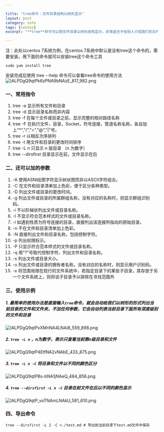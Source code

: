 ```yaml
---

title: "tree命令：文件目录结构以树形显示"
layout: post
category: note
tags: [centos]
excerpt: "**tree**命令可以使文件目录以树形结构显示，非常适合于给别人介绍我们的文件目录的组成框架，而且该命令使用适当的参数可以将命令结果输出到指定路径下的指定文件中保存"

---
```


注：此处以centos 7系统为例，在centos 7系统中默认是没有tree这个命令的，需要安装，用下面的命令就可以安装tree这个命令工具

```
sudo yum install tree
```

安装完成后使用 tree --help 命令可以查看tree命令的使用方法<br />![lALPDgQ9qtPk6zPNA9bNAzE_817_982.png](https://cdn.nlark.com/yuque/0/2019/png/295105/1558668050830-a2c152ac-52db-47e2-8b39-fe7a19e0ba24.png#align=left&display=inline&height=982&name=lALPDgQ9qtPk6zPNA9bNAzE_817_982.png&originHeight=982&originWidth=817&size=177728&status=done&width=817)

### 一、常用指令

1. tree  -a 显示所有文件和目录<br />
1. tree -d 显示目录名称而非内容<br />
1. tree -f 在每个文件或目录之前，显示完整的相对路径名称<br />
1. tree -F 在执行文件，目录，Socket，符号连接，管道名称名称，各自加上"*","/","=","@","|"号。<br />
1. tree -r 以相反次序排列<br />
1. tree -t 用文件和目录的更改时间排序<br />
1. tree -L n 只显示 n 层目录 （n 为数字）<br />
1. tree --dirsfirst 目录显示在前，文件显示在后<br />

### 二、还可以加的参数<br />

1. -A 使用ASNI绘图字符显示树状图而非以ASCII字符组合。<br />
1. -C 在文件和目录清单加上色彩，便于区分各种类型。<br />
1. -D 列出文件或目录的更改时间。
1. -g 列出文件或目录的所属群组名称，没有对应的名称时，则显示群组识别码。<br />
1. -i 不以阶梯状列出文件或目录名称。<br />
1. -I 不显示符合范本样式的文件或目录名称。<br />
1. -l 如遇到性质为符号连接的目录，直接列出该连接所指向的原始目录。<br />
1. -n 不在文件和目录清单加上色彩。<br />
1. -N 直接列出文件和目录名称，包括控制字符。<br />
1. -p 列出权限标示。<br />
1. -P 只显示符合范本样式的文件或目录名称。<br />
1. -q 用"?"号取代控制字符，列出文件和目录名称。<br />
1. -s 列出文件或目录大小。<br />
1. -u 列出文件或目录的拥有者名称，没有对应的名称时，则显示用户识别码。<br />
1. -x 将范围局限在现行的文件系统中，若指定目录下的某些子目录，其存放于另一个文件系统上，则将该子目录予以排除在寻找范围外

### 三、使用示例

##### 1. 最简单的使用办法是直接输入```tree```命令，就会自动给我们以树形的形式列出当前目录的文件和文件夹，不加任何参数，它会自动列表当前目录下面所有深度级别的文件和目录

   ![lALPDgQ9qtPxXMnNA4LNAi8_559_898.png](https://cdn.nlark.com/yuque/0/2019/png/295105/1558668775209-79b3c292-0ca5-4bbd-b4eb-3f52fee2a531.png#align=left&display=inline&height=898&name=lALPDgQ9qtPxXMnNA4LNAi8_559_898.png&originHeight=898&originWidth=559&size=57143&status=done&width=559) 

##### 2. ```tree -L n``` ，n为数字，表示只查看当前第n级目录和文件

   ![lALPDgQ9qtP4EtfNA2vNAbE_433_875.png](https://cdn.nlark.com/yuque/0/2019/png/295105/1558669178960-22a85c32-3cbd-42fb-9c94-70ef0dd1b8e3.png#align=left&display=inline&height=875&name=lALPDgQ9qtP4EtfNA2vNAbE_433_875.png&originHeight=875&originWidth=433&size=57984&status=done&width=433) 
      
##### 3. ```tree -L n -C``` 将目录和文件以不同的颜色区分

   ![lALPDgQ9qtP8s-bNA1jNAeQ_484_856.png](https://cdn.nlark.com/yuque/0/2019/png/295105/1558669450782-857d6ffe-dddd-4f74-b1e6-821687177136.png#align=left&display=inline&height=856&name=lALPDgQ9qtP8s-bNA1jNAeQ_484_856.png&originHeight=856&originWidth=484&size=61970&status=done&width=484)

##### 4. ```tree --dirsfirst -L n -C``` 目录在前文件在后以不同的颜色显示

   ![lALPDgQ9qtP_voTNAmLNAkU_581_610.png](https://cdn.nlark.com/yuque/0/2019/png/295105/1558669767351-94d1dec7-b7bf-495b-827d-4891ee4be94d.png#align=left&display=inline&height=610&name=lALPDgQ9qtP_voTNAmLNAkU_581_610.png&originHeight=610&originWidth=581&size=52288&status=done&width=581)

### 四、导出命令

```
tree --dirsfirst -L 2 -C >./test.md # 导出到当前目录下test.md文件中保存 
```